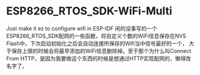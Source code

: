 # ESP8266_RTOS_SDK-WiFi-Multi
Just make it ez to configure wifi in ESP-IDF
闲的没事写的一个ESP8266_RTOS_SDK配网的一些函数，将自定义个数的WiFi信息保存在NVS Flash中，下次启动初始化之后会自动连接所保存的Wifi当中信号最好的一个，
大于保存上限的时候会将最早添加的WiFi信息删除掉。至于那个为什么叫Connect From HTTP，是因为我要做这个东西的时候是想通过HTTP实现配网的，懒得改名字了。 
